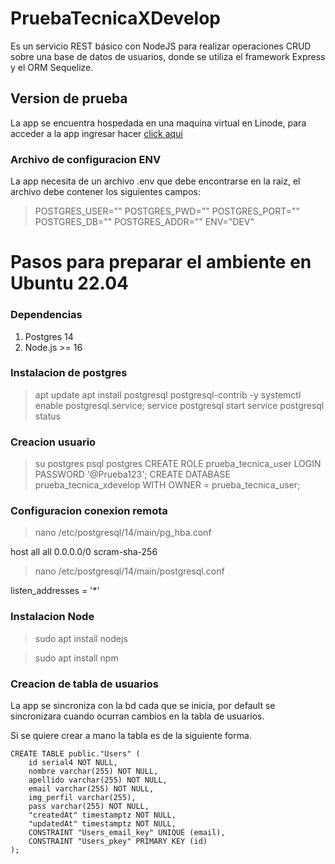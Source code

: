 # PruebaTecnicaXDevelop
Es un servicio REST básico con NodeJS para realizar operaciones CRUD sobre una base de datos de usuarios, donde se utiliza el framework Express y el ORM Sequelize.

## Version de prueba
La app se encuentra hospedada en una maquina virtual en Linode, para acceder a la app ingresar hacer [click aqui](http://139.144.31.231:3000/)


### Archivo de configuracion ENV
La app necesita de un archivo .env que debe encontrarse en la raiz, el archivo debe contener los siguientes campos:
> POSTGRES_USER=""
> POSTGRES_PWD=""
> POSTGRES_PORT=""
> POSTGRES_DB=""
> POSTGRES_ADDR=""
> ENV="DEV"

# Pasos para preparar el ambiente en Ubuntu 22.04

### Dependencias

1. Postgres 14
2. Node.js >= 16

### Instalacion de postgres
> apt update
> apt install postgresql postgresql-contrib -y 
> systemctl enable postgresql.service; service postgresql start
> service postgresql status 

### Creacion usuario
> su postgres
> psql postgres
> CREATE ROLE prueba_tecnica_user LOGIN PASSWORD '@Prueba123';
> CREATE DATABASE prueba_tecnica_xdevelop WITH OWNER = prueba_tecnica_user;

### Configuracion conexion remota
> nano /etc/postgresql/14/main/pg_hba.conf

host    all             all              0.0.0.0/0                 scram-sha-256

> nano /etc/postgresql/14/main/postgresql.conf

listen_addresses = '*'

### Instalacion Node

> sudo apt install nodejs

> sudo apt install npm

### Creacion de tabla de usuarios

La app se sincroniza con la bd cada que se inicia, por default se sincronizara cuando ocurran cambios en la tabla de usuarios.

Si se quiere crear a mano la tabla es de la siguiente forma.
```
CREATE TABLE public."Users" (
	id serial4 NOT NULL,
	nombre varchar(255) NOT NULL,
	apellido varchar(255) NOT NULL,
	email varchar(255) NOT NULL,
	img_perfil varchar(255),
	pass varchar(255) NOT NULL,
	"createdAt" timestamptz NOT NULL,
	"updatedAt" timestamptz NOT NULL,
	CONSTRAINT "Users_email_key" UNIQUE (email),
	CONSTRAINT "Users_pkey" PRIMARY KEY (id)
);
```
